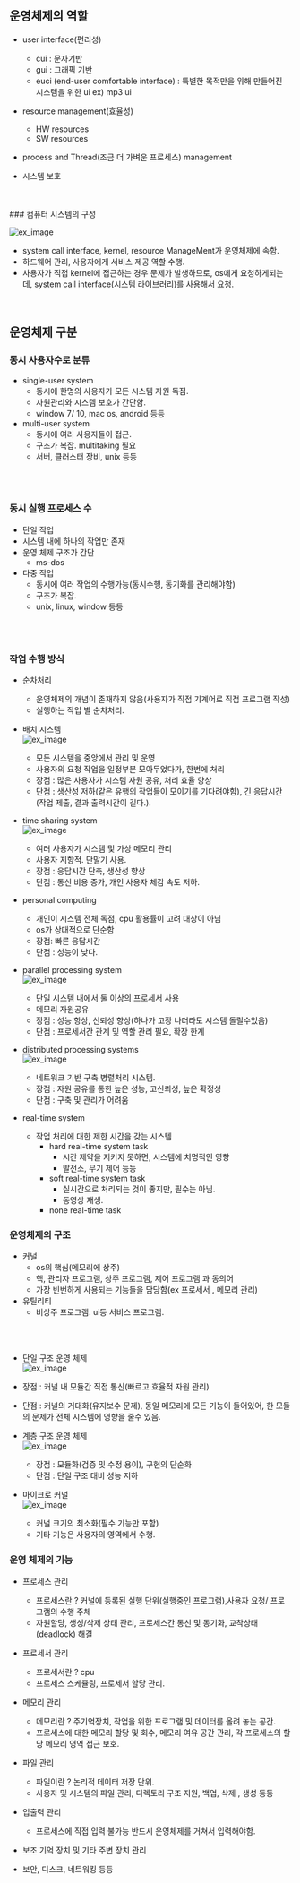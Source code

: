 ## 운영체제의 역할

* user interface(편리성)
  * cui : 문자기반
  * gui : 그래픽 기반
  * euci (end-user comfortable interface) : 특별한 목적만을 위해 만들어진 시스템을 위한 ui ex) mp3 ui

* resource management(효율성)
  * HW resources 
  * SW resources 

* process and Thread(조금 더 가벼운 프로세스) management
* 시스템 보호
</br>
</br>
### 컴퓨터 시스템의 구성</br>
 
![ex_image](os_images/1.png)

- system call interface, kernel, resource ManageMent가 운영체제에 속함.
- 하드웨어 관리, 사용자에게 서비스 제공 역할 수행.
- 사용자가 직접 kernel에 접근하는 경우 문제가 발생하므로, os에게 요청하게되는데, system call interface(시스템 라이브러리)를 사용해서 요청.
  </br>
</br>

## 운영체제 구분

### 동시 사용자수로 분류
  * single-user system 
    * 동시에 한명의 사용자가 모든 시스템 자원 독점.
    * 자원관리와 시스템 보호가 간단함.
    * window 7/ 10, mac os, android 등등
  * multi-user system
    * 동시에 여러 사용자들이 접근.
    * 구조가 복잡. multitaking 필요
    * 서버, 클러스터 장비, unix 등등
</br>
</br>

### 동시 실행 프로세스 수
 * 단일 작업
  * 시스템 내에 하나의 작업만 존재
  * 운영 체제 구조가 간단
    * ms-dos
  * 다중 작업
    * 동시에 여러 작업의 수행가능(동시수행, 동기화를 관리해야함)
    * 구조가 복잡.
    * unix, linux, window 등등
</br>
</br>

### 작업 수행 방식
  * 순차처리
    * 운영체제의 개념이 존재하지 않음(사용자가 직접 기계어로 직접 프로그램 작성)
    * 실행하는 작업 별 순차처리.

  * 배치 시스템 </br>
   ![ex_image](os_images/2.png)
    * 모든 시스템을 중앙에서 관리 및 운영
    * 사용자의 요청 작업을 일정부분 모아두었다가, 한번에 처리 
    * 장점 : 많은 사용자가 시스템 자원 공유, 처리 효율 향상
    * 단점 : 생산성 저하(같은 유행의 작업들이 모이기를 기다려야함), 긴 응답시간(작업 제출, 결과 출력시간이 길다.).

  * time sharing system </br>
   ![ex_image](os_images/3.png)
    * 여러 사용자가 시스템 및 가상 메모리 관리
    * 사용자 지향적. 단말기 사용.
    * 장점 : 응답시간 단축, 생산성 향상
    * 단점 : 통신 비용 증가, 개인 사용자 체감 속도 저하.

  * personal computing
    * 개인이 시스템 전체 독점, cpu 활용률이 고려 대상이 아님
    * os가 상대적으로 단순함
    * 장점: 빠른 응답시간
    * 단점 : 성능이 낮다.

  * parallel processing system </br>
   ![ex_image](os_images/4.png)
    * 단일 시스템 내에서 둘 이상의 프로세서 사용
    * 메모리 자원공유
    * 장점 : 성능 항상, 신뢰성 향상(하나가 고장 나더라도 시스템 돌릴수있음)
    * 단점 : 프로세서간 관계 및 역할 관리 필요, 확장 한계
  * distributed processing systems</br> 
   ![ex_image](os_images/5.png)
    * 네트워크 기반 구축 병렬처리 시스템.
    * 장점 : 자원 공유를 통한 높은 성능, 고신뢰성, 높은 확정성
    * 단점 : 구축 및 관리가 어려움
  * real-time system
    * 작업 처리에 대한 제한 시간을 갖는 시스템
      * hard real-time system task
        * 시간 제약을 지키지 못하면, 시스템에 치명적인 영향
        * 발전소, 무기 제어 등등
      * soft real-time system task
        * 실시간으로 처리되는 것이 좋지만, 필수는 아님.
        * 동영상 재생.
      * none real-time task

### 운영체제의 구조

* 커널 
  * os의 핵심(메모리에 상주)
  * 핵, 관리자 프로그램, 상주 프로그램, 제어 프로그램 과 동의어
  * 가장 빈번하게 사용되는 기능들을 담당함(ex 프로세서 , 메모리 관리)
* 유틸리티
  * 비상주 프로그램. ui등 서비스 프로그램.
</br>
</br>

* 단일 구조 운영 체제 </br>
 ![ex_image](os_images/6.png)
 * 장점 : 커널 내 모듈간 직접 통신(빠르고 효율적 자원 관리)
 * 단점 : 커널의 거대화(유지보수 문제), 동일 메모리에 모든 기능이 들어있어, 한 모듈의 문제가 전체 시스템에 영향을 줄수 있음.

* 계층 구조 운영 체제 </br>
 ![ex_image](os_images/7.png)
  * 장점 : 모듈화(검증 및 수정 용이), 구현의 단순화
  * 단점 : 단일 구조 대비 성능 저하

* 마이크로 커널</br>
 ![ex_image](os_images/8.png)
  * 커널 크기의 최소화(필수 기능만 포함)
  * 기타 기능은 사용자의 영역에서 수행.

### 운영 체제의 기능
  * 프로세스 관리
    * 프로세스란 ? 커널에 등록된 실행 단위(실행중인 프로그램),사용자 요청/ 프로그램의 수행 주체
    * 자원할당, 생성/삭제 상태 관리, 프로세스간 통신 및 동기화, 교착상태(deadlock) 해결

  * 프로세서 관리
    * 프로세서란 ? cpu
    * 프로세스 스케쥴링, 프로세서 할당 관리.
  * 메모리 관리
    * 메모리란 ? 주기억장치, 작업을 위한 프로그램 및 데이터를 올려 놓는 공간.
    * 프로세스에 대한 메모리 할당 및 회수, 메모리 여유 공간 관리, 각 프로세스의 할당 메모리 영역 접근 보호.
  
  * 파일 관리
    * 파일이란 ? 논리적 데이터 저장 단위.
    * 사용자 및 시스템의 파일 관리, 디렉토리 구조 지원, 백업, 삭제 , 생성 등등 
  * 입출력 관리
    * 프로세스에 직접 입력 불가능 반드시 운영체제를 거쳐서 입력해야함. 
  * 보조 기억 장치 및 기타 주변 장치 관리
  * 보안, 디스크, 네트워킹 등등
